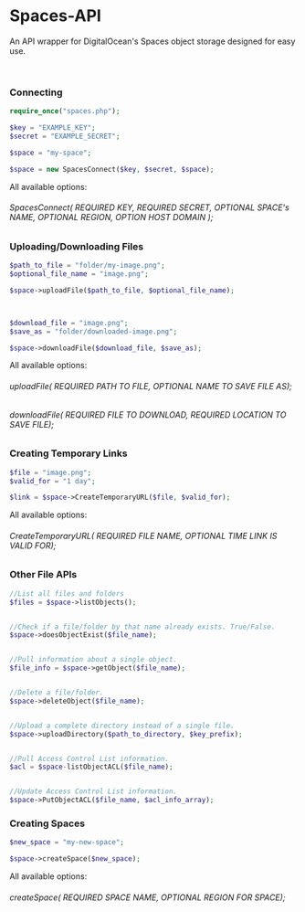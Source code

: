 # Spaces-API
An API wrapper for DigitalOcean's Spaces object storage designed for easy use. 

&nbsp;

### Connecting
```php
require_once("spaces.php");

$key = "EXAMPLE_KEY";
$secret = "EXAMPLE_SECRET";

$space = "my-space";

$space = new SpacesConnect($key, $secret, $space);
```

All available options: 
###### SpacesConnect( REQUIRED KEY, REQUIRED SECRET, OPTIONAL SPACE's NAME, OPTIONAL REGION, OPTION HOST DOMAIN );






### Uploading/Downloading Files
```php
$path_to_file = "folder/my-image.png";
$optional_file_name = "image.png";

$space->uploadFile($path_to_file, $optional_file_name);



$download_file = "image.png";
$save_as = "folder/downloaded-image.png";

$space->downloadFile($download_file, $save_as);
```
All available options: 
###### uploadFile( REQUIRED PATH TO FILE, OPTIONAL NAME TO SAVE FILE AS);
###### downloadFile( REQUIRED FILE TO DOWNLOAD, REQUIRED LOCATION TO SAVE FILE);







### Creating Temporary Links
```php
$file = "image.png";
$valid_for = "1 day";

$link = $space->CreateTemporaryURL($file, $valid_for);
```
All available options: 
###### CreateTemporaryURL( REQUIRED FILE NAME, OPTIONAL TIME LINK IS VALID FOR);




### Other File APIs
```php
//List all files and folders
$files = $space->listObjects();


//Check if a file/folder by that name already exists. True/False.
$space->doesObjectExist($file_name);


//Pull information about a single object.
$file_info = $space->getObject($file_name);


//Delete a file/folder.
$space->deleteObject($file_name);


//Upload a complete directory instead of a single file.
$space->uploadDirectory($path_to_directory, $key_prefix);


//Pull Access Control List information.
$acl = $space-listObjectACL($file_name);


//Update Access Control List information.
$space->PutObjectACL($file_name, $acl_info_array);

```








### Creating Spaces
```php
$new_space = "my-new-space";

$space->createSpace($new_space);
```
All available options: 
###### createSpace( REQUIRED SPACE NAME, OPTIONAL REGION FOR SPACE);





